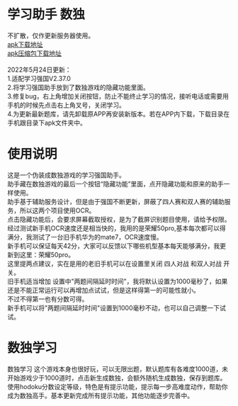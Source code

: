 # 学习助手  数独
不扩散，仅作更新服务器使用。<br>
<a href="https://raw.githubusercontent.com/studyhelperhelper/studyhelper/master/learningsudoku1.2.37.0-1.apk">apk下载地址</a><br/>
<a href="https://raw.githubusercontent.com/studyhelperhelper/studyhelper/master/learningsudoku1.2.37.0-1.rar">apk压缩包下载地址</a><br/>
<br>
2022年5月24日更新：<br>1.适配学习强国V2.37.0<br>2.将学习强国助手放到了数独游戏的隐藏功能里面。<br>3.修复bug，右上角增加关闭按钮，防止不能终止学习的情况，接听电话或需要用手机的时候先点击右上角叉号，关闭学习。<br>4.为更新最新题库，请先卸载原APP再安装新版本。若在APP内下载，下载目录在手机跟目录下apk文件夹中。<br>

# 使用说明
这是一个伪装成数独游戏的学习强国助手。<br>
助手藏在数独游戏的最后一个按钮“隐藏功能”里面，点开隐藏功能和原来的助手一样使用。<br>
助手基于辅助服务设计，但是由于强国不断更新，屏蔽了四人赛和双人赛的辅助服务，所以这两个项目使用OCR。<br>
点击隐藏功能后，会要求屏幕截取授权，是为了截屏识别题目使用，请给予权限。<br>
经过测试新手机OCR速度还是相当快的，我用的是荣耀50pro,基本每次都可以得满分，我测试了一台旧手机华为的mate7，OCR速度慢。<br>
新手机可以保证每天42分，大家可以反馈以下哪些机型基本每天能够满分，我更新到这里：荣耀50pro。<br>
这里提两点建议，实在是用的老旧手机可以在设置里关闭 四人对战  和双人对战  开关。<br>
旧手机适当增加 设置中"两题间隔延时时间"，我将默认设置为1000毫秒了，如果还是不能正常运行可以再增加点试试，但是这样得第一的可能性就小。<br>
不过不得第一也有分数可得。<br>
新手机可以将"两题间隔延时时间"设置到1000毫秒不动，也可以自己调整一下试试。<br>
# 数独学习
数独学习 这个游戏本身也很好玩，可以无限出题，默认题库有各难度1000道，未开始游戏少于1000道时，点击新生成数独，会额外随机生成数独，保存到题库。<br>
使用hodoku分数设定等级，特色是有提示功能，提示每一步高难度动作，帮助你成为数独高手。基本更新完成所有提示功能，其他功能逐步完善中。<br>
<br>
